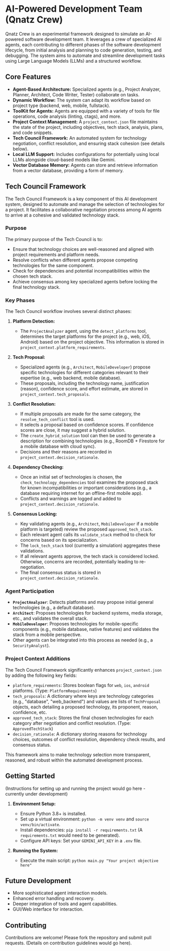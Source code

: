 # AI-Powered Development Team (Qnatz Crew)

Qnatz Crew is an experimental framework designed to simulate an AI-powered software development team. It leverages a crew of specialized AI agents, each contributing to different phases of the software development lifecycle, from initial analysis and planning to code generation, testing, and debugging. The system aims to automate and streamline development tasks using Large Language Models (LLMs) and a structured workflow.

## Core Features

*   **Agent-Based Architecture:** Specialized agents (e.g., Project Analyzer, Planner, Architect, Code Writer, Tester) collaborate on tasks.
*   **Dynamic Workflow:** The system can adapt its workflow based on project type (backend, web, mobile, fullstack).
*   **ToolKit for Agents:** Agents are equipped with a variety of tools for file operations, code analysis (linting, ctags), and more.
*   **Project Context Management:** A `project_context.json` file maintains the state of the project, including objectives, tech stack, analysis, plans, and code snippets.
*   **Tech Council Framework:** An automated system for technology negotiation, conflict resolution, and ensuring stack cohesion (see details below).
*   **Local LLM Support:** Includes configurations for potentially using local LLMs alongside cloud-based models like Gemini.
*   **Vector Database Memory:** Agents can store and retrieve information from a vector database, providing a form of memory.

## Tech Council Framework

The Tech Council Framework is a key component of this AI development system, designed to automate and manage the selection of technologies for a project. It facilitates a collaborative negotiation process among AI agents to arrive at a cohesive and validated technology stack.

### Purpose

The primary purpose of the Tech Council is to:
*   Ensure that technology choices are well-reasoned and aligned with project requirements and platform needs.
*   Resolve conflicts when different agents propose competing technologies for the same component.
*   Check for dependencies and potential incompatibilities within the chosen tech stack.
*   Achieve consensus among key specialized agents before locking the final technology stack.

### Key Phases

The Tech Council workflow involves several distinct phases:

1.  **Platform Detection:**
    *   The `ProjectAnalyzer` agent, using the `detect_platforms` tool, determines the target platforms for the project (e.g., web, iOS, Android) based on the project objective. This information is stored in `project_context.platform_requirements`.

2.  **Tech Proposal:**
    *   Specialized agents (e.g., `Architect`, `MobileDeveloper`) propose specific technologies for different categories relevant to their expertise (e.g., web backend, mobile database).
    *   These proposals, including the technology name, justification (reason), confidence score, and effort estimate, are stored in `project_context.tech_proposals`.

3.  **Conflict Resolution:**
    *   If multiple proposals are made for the same category, the `resolve_tech_conflict` tool is used.
    *   It selects a proposal based on confidence scores. If confidence scores are close, it may suggest a hybrid solution.
    *   The `create_hybrid_solution` tool can then be used to generate a description for combining technologies (e.g., RoomDB + Firestore for a mobile database with cloud sync).
    *   Decisions and their reasons are recorded in `project_context.decision_rationale`.

4.  **Dependency Checking:**
    *   Once an initial set of technologies is chosen, the `check_technology_dependencies` tool examines the proposed stack for known incompatibilities or important considerations (e.g., a database requiring internet for an offline-first mobile app).
    *   Conflicts and warnings are logged and added to `project_context.decision_rationale`.

5.  **Consensus Locking:**
    *   Key validating agents (e.g., `Architect`, `MobileDeveloper` if a mobile platform is targeted) review the proposed `approved_tech_stack`.
    *   Each relevant agent calls its `validate_stack` method to check for concerns based on its specialization.
    *   The `lock_tech_stack` tool (currently a simulation) aggregates these validations.
    *   If all relevant agents approve, the tech stack is considered locked. Otherwise, concerns are recorded, potentially leading to re-negotiation.
    *   The final consensus status is stored in `project_context.decision_rationale`.

### Agent Participation

*   **`ProjectAnalyzer`**: Detects platforms and may propose initial general technologies (e.g., a default database).
*   **`Architect`**: Proposes technologies for backend systems, media storage, etc., and validates the overall stack.
*   **`MobileDeveloper`**: Proposes technologies for mobile-specific components (e.g., mobile database, native features) and validates the stack from a mobile perspective.
*   Other agents can be integrated into this process as needed (e.g., a `SecurityAnalyst`).

### Project Context Additions

The Tech Council Framework significantly enhances `project_context.json` by adding the following key fields:

*   `platform_requirements`: Stores boolean flags for `web`, `ios`, `android` platforms. (Type: `PlatformRequirements`)
*   `tech_proposals`: A dictionary where keys are technology categories (e.g., "database", "web_backend") and values are lists of `TechProposal` objects, each detailing a proposed technology, its proponent, reason, confidence, etc.
*   `approved_tech_stack`: Stores the final chosen technologies for each category after negotiation and conflict resolution. (Type: `ApprovedTechStack`)
*   `decision_rationale`: A dictionary storing reasons for technology choices, outcomes of conflict resolution, dependency check results, and consensus status.

This framework aims to make technology selection more transparent, reasoned, and robust within the automated development process.

## Getting Started

(Instructions for setting up and running the project would go here - currently under development)

1.  **Environment Setup:**
    *   Ensure Python 3.8+ is installed.
    *   Set up a virtual environment: `python -m venv venv` and `source venv/bin/activate`.
    *   Install dependencies: `pip install -r requirements.txt` (A `requirements.txt` would need to be generated).
    *   Configure API keys: Set your `GEMINI_API_KEY` in a `.env` file.

2.  **Running the System:**
    *   Execute the main script: `python main.py "Your project objective here"`

## Future Development

*   More sophisticated agent interaction models.
*   Enhanced error handling and recovery.
*   Deeper integration of tools and agent capabilities.
*   GUI/Web interface for interaction.

## Contributing

Contributions are welcome! Please fork the repository and submit pull requests.
(Details on contribution guidelines would go here).
